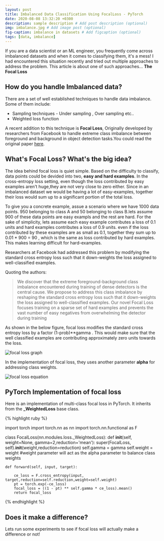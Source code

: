 ```yaml
---
layout: post
title: Imbalanced Data Classification Using FocalLoss - PyTorch
date: 2020-08-08 13:32:20 +0300
description: sample description # Add post description (optional)
img: imbalance.jpg # Add image post (optional)
fig-caption: imbalance in datasets # Add figcaption (optional)
tags: [data, imbalance]
---
```

If you are a data scientist or an ML engineer, you frequently come across imbalanced datasets and when it comes to classifying them, it's a mess! I had encountered this situation recently and tried out multiple approaches to address the problem. This article is about one of such approaches... **The Focal Loss**

## How do you handle Imbalanced data?
There are a set of well established techniques to handle data imbalance. Some of them include:
* Sampling techniques - Under sampling , Over sampling etc..
* Weighted loss function

A recent addition to this technique is <b>Focal Loss</b>, Originally developed by researchers from Facebook to handle extreme class imbalance between foreground and background in object detection tasks.You could read the original paper [here](https://arxiv.org/abs/1708.02002). 

## What's Focal Loss? What's the big idea?
The idea behind focal loss is quiet simple. Based on the difficulty to classify, data points could be devided into two, <b> easy and hard examples</b>. In the cross-entropy loss setting, even though the loss contributed by easy examples aren't huge,they are not very  close to zero either. Since in an imbalanced dataset we would be having a lot of easy-examples, together their loss would sum up to a significant portion of the total loss.

To give you a concrete example, assue a scenario where we have 1000 data points. 950 belonging to class A and 50 belonging to class B.lets assume 900 of these data points are easy exampls and the rest are hard. For the sake of simplicity, lets assume each easy example contributes a loss of 0.1 units and hard examples contributes a loss of 0.9 units. even if the loss contributed by these examples are as small as 0.1, together they sum up to 0.01 * 900 = 90 , which is the same as loss contributed by hard examples. This makes learning difficult for hard-examples.

Researchers at Facebook had addressed this problem by modifying the standard cross entropy loss such that it down-weights the loss assigned to well-classified examples.

 Quoting the authors:
> We discover that the extreme foreground-background class imbalance encountered during training of dense detectors is the central cause. We propose to address this class imbalance by reshaping the standard cross entropy loss such that it down-weights the loss assigned to well-classified examples. Our novel Focal Loss focuses training on a sparse set of hard examples and prevents the vast number of easy negatives from overwhelming the detector during training

As shown in the below figure, focal loss modifies the standard cross entropy loss by a factor (1-prob)**gamma . This would make sure that the well classified examples are contributing approximately zero units towards the loss. 

![focal loss graph]({{site.baseurl}}/assets/img/focalloss-graph.jpg)

In the implementation of focal loss, they uses another parameter **alpha** for addressing class weights.

![focal loss equation]({{site.baseurl}}/assets/img/focalloss-equation.png)

## PyTorch Implementation of focal loss
Here is an implementation of multi-class focal loss in PyTorch. It inherits from the **_WeightedLoss** base class.

{% highlight ruby %}

import torch
import torch.nn as nn
import torch.nn.functional as F

class FocalLoss(nn.modules.loss._WeightedLoss):
    def __init__(self, weight=None, gamma=2,reduction='mean'):
        super(FocalLoss, self).__init__(weight,reduction=reduction)
        self.gamma = gamma
        self.weight = weight #weight parameter will act as the alpha parameter to balance class weights

    def forward(self, input, target):

        ce_loss = F.cross_entropy(input, target,reduction=self.reduction,weight=self.weight)
        pt = torch.exp(-ce_loss)
        focal_loss = ((1 - pt) ** self.gamma * ce_loss).mean()
        return focal_loss

{% endhighlight %}

## Does it make a difference?
Lets run some experiments to see if focal loss will actually make a difference or not!

